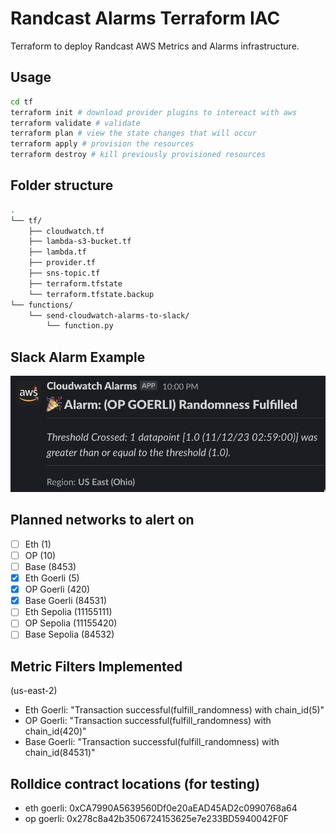 # Randcast Alarms Terraform IAC

Terraform to deploy Randcast AWS Metrics and Alarms infrastructure. 


## Usage
```bash
cd tf
terraform init # download provider plugins to intereact with aws
terraform validate # validate
terraform plan # view the state changes that will occur
terraform apply # provision the resources
terraform destroy # kill previously provisioned resources 
```

## Folder structure
```bash
.
└── tf/
    ├── cloudwatch.tf
    ├── lambda-s3-bucket.tf
    ├── lambda.tf
    ├── provider.tf
    ├── sns-topic.tf
    ├── terraform.tfstate
    └── terraform.tfstate.backup
└── functions/
    └── send-cloudwatch-alarms-to-slack/
        └── function.py
```

## Slack Alarm Example
![](alarm_example.png)

## Planned networks to alert on
- [ ] Eth (1)
- [ ] OP (10)
- [ ] Base (8453)
- [x] Eth Goerli (5)  
- [x] OP Goerli (420)
- [x] Base Goerli (84531)
- [ ] Eth Sepolia (11155111)
- [ ] OP Sepolia (11155420)
- [ ] Base Sepolia (84532)

## Metric Filters Implemented 
(us-east-2)
- Eth Goerli: "Transaction successful(fulfill_randomness) with chain_id(5)"
- OP Goerli: "Transaction successful(fulfill_randomness) with chain_id(420)"
- Base Goerli: "Transaction successful(fulfill_randomness) with chain_id(84531)"

## Rolldice contract locations (for testing)
- eth goerli: 0xCA7990A5639560Df0e20aEAD45AD2c0990768a64
- op goerli: 0x278c8a42b3506724153625e7e233BD5940042F0F